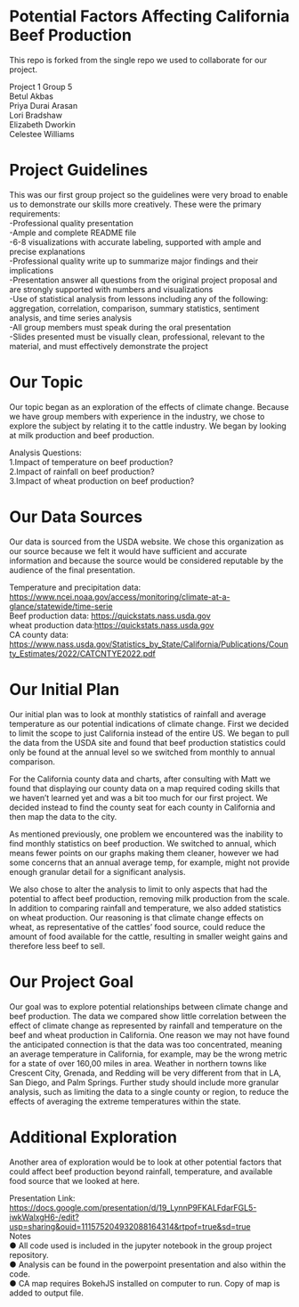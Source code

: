 # Potential Factors Affecting California Beef Production

This repo is forked from the single repo we used to collaborate for our project.

Project 1 Group 5  
Betul Akbas  
Priya Durai Arasan  
Lori Bradshaw  
Elizabeth Dworkin  
Celestee Williams  

# Project Guidelines
This was our first group project so the guidelines were very broad to enable us to demonstrate our skills more creatively. These were the primary requirements:  
-Professional quality presentation  
-Ample and complete README file  
-6-8 visualizations with accurate labeling, supported with ample and precise explanations  
-Professional quality write up to summarize major findings and their implications  
-Presentation answer all questions from the original project proposal and are strongly supported with numbers and visualizations  
-Use of statistical analysis from lessons including any of the following: aggregation, correlation, comparison, summary statistics, sentiment analysis, and time series analysis  
-All group members must speak during the oral presentation  
-Slides presented must be visually clean, professional, relevant to the material, and must effectively demonstrate the project  

# Our Topic
Our topic began as an exploration of the effects of climate change. Because we have group members with experience in the industry, we chose to explore the subject by relating it to the cattle industry. We began by looking at milk production and beef production.  

Analysis Questions:  
1.Impact of temperature on beef production?  
2.Impact of rainfall on beef production?  
3.Impact of wheat production on beef production?  

# Our Data Sources
Our data is sourced from the USDA website. We chose this organization as our source because we felt it would have sufficient and accurate information and because the source would be considered reputable by the audience of the final presentation.  

Temperature and precipitation data: https://www.ncei.noaa.gov/access/monitoring/climate-at-a-glance/statewide/time-serie  
Beef production data: https://quickstats.nass.usda.gov  
wheat production data:https://quickstats.nass.usda.gov  
CA county data: https://www.nass.usda.gov/Statistics_by_State/California/Publications/County_Estimates/2022/CATCNTYE2022.pdf  

# Our Initial Plan
Our initial plan was to look at monthly statistics of rainfall and average temperature as our potential indications of climate change. First we decided to limit the scope to just California instead of the entire US. We began to pull the data from the USDA site and found that beef production statistics could only be found at the annual level so we switched from monthly to annual comparison.

For the California county data and charts, after consulting with Matt we found that displaying our county data on a map required coding skills that we haven’t learned yet and was a bit too much for our first project. We decided instead to find the county seat for each county in California and then map the data to the city. 

As mentioned previously, one problem we encountered was the inability to find monthly statistics on beef production. We switched to annual, which means fewer points on our graphs making them cleaner, however we had some concerns that an annual average temp, for example, might not provide enough granular detail for a significant analysis. 

We also chose to alter the analysis to limit to only aspects that had the potential to affect beef production, removing milk production from the scale. In addition to comparing rainfall and temperature, we also added statistics on wheat production. Our reasoning is that climate change effects on wheat, as representative of the cattles’ food source, could reduce the amount of food available for the cattle, resulting in smaller weight gains and therefore less beef to sell.

# Our Project Goal
Our goal was to explore potential relationships between climate change and beef production. The data we compared show little correlation between the effect of climate change as represented by rainfall and temperature on the beef and wheat production in California. One reason we may not have found the anticipated connection is that the data was too concentrated, meaning an average temperature in California, for example, may be the wrong metric for a state of over 160,00 miles in area. Weather in northern towns like Crescent City, Grenada, and Redding will be very different from that in LA, San Diego, and Palm Springs. Further study should include more granular analysis, such as limiting the data to a single county or region, to reduce the effects of averaging the extreme temperatures within the state.

# Additional Exploration
Another area of exploration would be to look at other potential factors that could affect beef production beyond rainfall, temperature, and available food source that we looked at here. 

Presentation Link: https://docs.google.com/presentation/d/19_LynnP9FKALFdarFGL5-iwkWalxgH6-/edit?usp=sharing&ouid=111575204932088164314&rtpof=true&sd=true  
Notes  
●    All code used is included in the jupyter notebook in the group project repository.  
●    Analysis can be found in the powerpoint presentation and also within the code.  
●    CA map requires BokehJS installed on computer to run. Copy of map is added to output file.  





